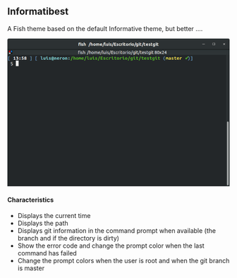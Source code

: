 ##  Informatibest

A Fish theme based on the default Informative theme, but better ....



![beloglazov-fish-theme](https://raw.githubusercontent.com/kb05/Informatibest/master/images/ExampleShell.png)


#### Characteristics

* Displays the current time
* Displays the path
* Displays git information in the command prompt when available (the branch and if the directory is dirty)
* Show the error code and change the prompt color when the last command has failed
* Change the prompt colors when the user is root and when the git branch is master
